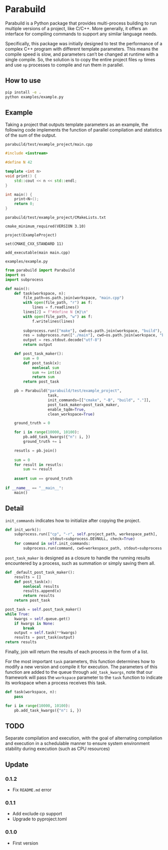 # Parabuild

Parabuild is a Python package that provides multi-process building to run multiple versions of a project, like C/C++. More generally, it offers an interface for compiling commands to support any similar language needs.

Specifically, this package was initially designed to test the performance of a complex C++ program with different template parameters. This means the compile speed is slow, and parameters can’t be changed at runtime with a single compile. So, the solution is to copy the entire project files `np` times and use `np` processes to compile and run them in parallel.

## How to use

```bash
pip install -e .
python examples/example.py
```

## Example

Taking a project that outputs template parameters as an example, the following code implements the function of parallel compilation and statistics of the sum of the output.

`parabuild/test/example_project/main.cpp`

```cpp
#include <iostream>

#define N 42

template <int n>
void print() {
    std::cout << n << std::endl;
}

int main() {
    print<N>();
    return 0;
}
```

`parabuild/test/example_project/CMakeLists.txt`

```CMakeLists
cmake_minimum_required(VERSION 3.10)

project(ExampleProject)

set(CMAKE_CXX_STANDARD 11)

add_executable(main main.cpp)
```

`examples/example.py`

```py
from parabuild import Parabuild
import os
import subprocess

def main():
    def task(workspace, n):
        file_path=os.path.join(workspace, "main.cpp")
        with open(file_path, "r") as f:
            lines = f.readlines()
        lines[2] = f"#define N {n}\n"
        with open(file_path, "w") as f:
            f.writelines(lines)
            
        subprocess.run(["make"], cwd=os.path.join(workspace, "build"), stdout=subprocess.DEVNULL, check=True)
        res = subprocess.run(["./main"], cwd=os.path.join(workspace, "build"), capture_output=True, check=True)
        output = res.stdout.decode("utf-8")
        return output

    def post_task_maker():
        sum = 0
        def post_task(x):
            nonlocal sum
            sum += int(x)
            return sum
        return post_task

    pb = Parabuild("parabuild/test/example_project",
                   task,
                   init_commands=[["cmake", "-B", "build", "."]],
                   post_task_maker=post_task_maker,
                   enable_tqdm=True,
                   clean_workspace=True)

    ground_truth = 0

    for i in range(10000, 10100):
        pb.add_task_kwargs({"n": i, })
        ground_truth += i

    resutls = pb.join()
    
    sum = 0
    for result in resutls:
        sum += result
        
    assert sum == ground_truth
    
if __name__ == "__main__":
    main()

```

## Detail

`init_commands` indicates how to initialize after copying the project.

```py
def init_work():
    subprocess.run(["cp", "-r", self.project_path, workespace_path],
                    stdout=subprocess.DEVNULL, check=True)
    for command in self.init_commands:
        subprocess.run(command, cwd=workespace_path, stdout=subprocess.DEVNULL, check=True)
```

`post_task_maker` is designed as a closure to handle the running results encountered by a process, such as summation or simply saving them all.

```py
def _default_post_task_maker():
    results = []
    def post_task(x):
        nonlocal results
        results.append(x)
        return results
    return post_task

post_task = self.post_task_maker()
while True:
    kwargs = self.queue.get()
    if kwargs is None:
        break
    output = self.task(**kwargs)
    results = post_task(output)
return results
```

Finally, join will return the results of each process in the form of a list.

For the most important `task` parameters, this function determines how to modify a new version and compile it for execution. The parameters of this function are added to the queue through `add_task_kwargs`, note that our framework will pass the `workspace` parameter to the `task` function to indicate its workspace when a process receives this task.

```py
def task(workspace, n):
    pass

for i in range(10000, 10100):
    pb.add_task_kwargs({"n": i, })
```

## TODO

Separate compilation and execution, with the goal of alternating compilation and execution in a schedulable manner to ensure system environment stability during execution (such as CPU resources)

## Update

### 0.1.2

- Fix `README.md` error

### 0.1.1

- Add exclude cp support
- Upgrade to pyproject.toml

### 0.1.0

- First version
